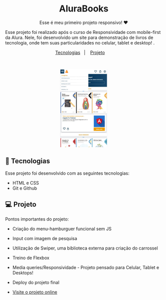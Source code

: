 <h1 align="center"> AluraBooks </h1>

<p align="center">
Esse é meu primeiro projeto responsivo! ❤️

Esse projeto foi realizado após o curso de Responsividade com mobile-first da Alura.
Nele, foi desenvolvido um site para demonstração de livros de tecnologia, onde tem suas particularidades no celular, tablet e desktop! .<br/>
</p>

<p align="center">
  <a href="#-tecnologias">Tecnologias</a>&nbsp;&nbsp;&nbsp;|&nbsp;&nbsp;&nbsp;
  <a href="#-projeto">Projeto</a>&nbsp;&nbsp;&nbsp;&nbsp;&nbsp;&nbsp;
</p>

<br>

<p align="center">
  <img alt="projeto mobile" src="./img/mobile.JPG" width="30%">
  
</p>

## 🚀 Tecnologias

Esse projeto foi desenvolvido com as seguintes tecnologias:

- HTML e CSS
- Git e Github

## 💻 Projeto

Pontos importantes do projeto: 

- Criação do menu-hamburguer funcional sem JS
- Input com imagem de pesquisa
- Utilização de Swiper, uma biblioteca externa para criação do carrossel
- Treino de Flexbox
- Media queries/Responsividade - Projeto pensado para Celular, Tablet e Desktops!
- Deploy do projeto final

- [Visite o projeto online](https://d3dd3f.github.io/alurabooks/)
